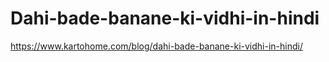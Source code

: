 # Dahi-bade-banane-ki-vidhi-in-hindi
https://www.kartohome.com/blog/dahi-bade-banane-ki-vidhi-in-hindi/
